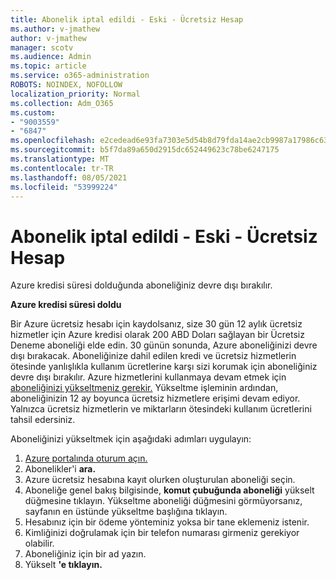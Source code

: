 ```yaml
---
title: Abonelik iptal edildi - Eski - Ücretsiz Hesap
ms.author: v-jmathew
author: v-jmathew
manager: scotv
ms.audience: Admin
ms.topic: article
ms.service: o365-administration
ROBOTS: NOINDEX, NOFOLLOW
localization_priority: Normal
ms.collection: Adm_O365
ms.custom:
- "9003559"
- "6847"
ms.openlocfilehash: e2cedead6e93fa7303e5d54b8d79fda14ae2cb9987a17986c6327ac78189c4e4
ms.sourcegitcommit: b5f7da89a650d2915dc652449623c78be6247175
ms.translationtype: MT
ms.contentlocale: tr-TR
ms.lasthandoff: 08/05/2021
ms.locfileid: "53999224"
---
```

# <a name="subscription-cancelled---legacy---free-account"></a>Abonelik iptal edildi - Eski - Ücretsiz Hesap

Azure kredisi süresi dolduğunda aboneliğiniz devre dışı bırakılır.

**Azure kredisi süresi doldu**

Bir Azure ücretsiz hesabı için kaydolsanız, size 30 gün 12 aylık ücretsiz hizmetler için Azure kredisi olarak 200 ABD Doları sağlayan bir Ücretsiz Deneme aboneliği elde edin. 30 günün sonunda, Azure aboneliğinizi devre dışı bırakacak. Aboneliğinize dahil edilen kredi ve ücretsiz hizmetlerin ötesinde yanlışlıkla kullanım ücretlerine karşı sizi korumak için aboneliğiniz devre dışı bırakılır. Azure hizmetlerini kullanmaya devam etmek için [aboneliğinizi yükseltmeniz gerekir.](https://docs.microsoft.com/azure/cost-management-billing/manage/upgrade-azure-subscription) Yükseltme işleminin ardından, aboneliğinizin 12 ay boyunca ücretsiz hizmetlere erişimi devam ediyor. Yalnızca ücretsiz hizmetlerin ve miktarların ötesindeki kullanım ücretlerini tahsil edersiniz.

Aboneliğinizi yükseltmek için aşağıdaki adımları uygulayın:

1. [Azure portalında oturum açın.](https://portal.azure.com/)
2. Abonelikler'i **ara.**
3. Azure ücretsiz hesabına kayıt olurken oluşturulan aboneliği seçin.
4. Aboneliğe genel bakış bilgisinde, **komut çubuğunda aboneliği** yükselt düğmesine tıklayın. Yükseltme aboneliği düğmesini görmüyorsanız, sayfanın en üstünde yükseltme başlığına tıklayın.
5. Hesabınız için bir ödeme yönteminiz yoksa bir tane eklemeniz istenir.
6. Kimliğinizi doğrulamak için bir telefon numarası girmeniz gerekiyor olabilir.
7. Aboneliğiniz için bir ad yazın.
8. Yükselt **'e tıklayın.**
